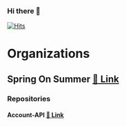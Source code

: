 ### Hi there 👋

<!--
**devel0624/devel0624** is a ✨ _special_ ✨ repository because its `README.md` (this file) appears on your GitHub profile.

Here are some ideas to get you started:

- 🔭 I’m currently working on ...
- 🌱 I’m currently learning ...
- 👯 I’m looking to collaborate on ...
- 🤔 I’m looking for help with ...
- 💬 Ask me about ...
- 📫 How to reach me: ...
- 😄 Pronouns: ...
- ⚡ Fun fact: ...
-->

[![Hits](https://hits.seeyoufarm.com/api/count/incr/badge.svg?url=https%3A%2F%2Fgithub.com%2Fdevel0624%2Fhit-counter&count_bg=%2379C83D&title_bg=%23555555&icon=exercism.svg&icon_color=%23E7E7E7&title=Visitor&edge_flat=true)](https://hits.seeyoufarm.com)

# Organizations
## Spring On Summer [🔗 Link](https://github.com/SpringOnSummer)
### Repositories
#### Account-API [🔗 Link](https://github.com/SpringOnSummer/Account-API)

